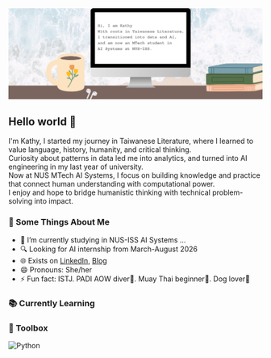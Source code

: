 <img src="https://github.com/KathyKo/KathyKo/blob/main/github_banner.png">

## Hello world 👋
I'm Kathy, I started my journey in Taiwanese Literature, where I learned to value language, history, humanity, and critical thinking.  
Curiosity about patterns in data led me into analytics, and turned into AI engineering in my last year of university.  
Now at NUS MTech AI Systems, I focus on building knowledge and practice that connect human understanding with computational power.  
I enjoy and hope to bridge humanistic thinking with technical problem-solving into impact.


### 🧐 Some Things About Me

- 🏫 I’m currently studying in NUS-ISS AI Systems ...
- 🔍 Looking for AI internship from March-August 2026
- 🌐 Exists on [LinkedIn](https://www.linkedin.com/in/kohungchi), [Blog]()
- 😄 Pronouns: She/her
- ⚡ Fun fact:  ISTJ. PADI AOW diver🤿. Muay Thai beginner🥊. Dog lover🐶

### 📚 Currently Learning


### 🧰 Toolbox
![Python](https://img.shields.io/badge/-Python-3776AB?&style=for-the-badge&logo=python&logoColor=yellow)
